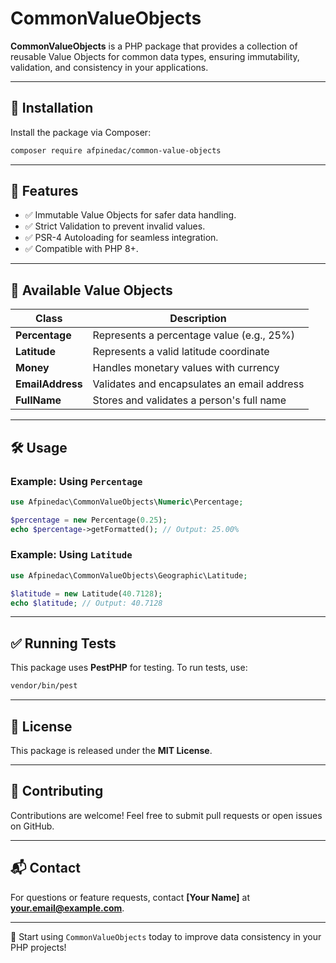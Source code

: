 # CommonValueObjects

**CommonValueObjects** is a PHP package that provides a collection of reusable Value Objects for common data types, ensuring immutability, validation, and consistency in your applications.

---

## 📌 Installation

Install the package via Composer:

```bash
composer require afpinedac/common-value-objects
```

---

## 🚀 Features

- ✅ Immutable Value Objects for safer data handling.
- ✅ Strict Validation to prevent invalid values.
- ✅ PSR-4 Autoloading for seamless integration.
- ✅ Compatible with PHP 8+.

---

## 📂 Available Value Objects

| **Class**       | **Description**                              |
|------------------|----------------------------------------------|
| **Percentage**   | Represents a percentage value (e.g., 25%)   |
| **Latitude**     | Represents a valid latitude coordinate       |
| **Money**        | Handles monetary values with currency        |
| **EmailAddress** | Validates and encapsulates an email address  |
| **FullName**     | Stores and validates a person's full name    |

---

## 🛠 Usage

### Example: Using `Percentage`

```php
use Afpinedac\CommonValueObjects\Numeric\Percentage;

$percentage = new Percentage(0.25);
echo $percentage->getFormatted(); // Output: 25.00%
```

### Example: Using `Latitude`

```php
use Afpinedac\CommonValueObjects\Geographic\Latitude;

$latitude = new Latitude(40.7128);
echo $latitude; // Output: 40.7128
```

---

## ✅ Running Tests

This package uses **PestPHP** for testing. To run tests, use:

```bash
vendor/bin/pest
```

---

## 📜 License

This package is released under the **MIT License**.

---

## 🤝 Contributing

Contributions are welcome! Feel free to submit pull requests or open issues on GitHub.

---

## 📬 Contact

For questions or feature requests, contact **[Your Name]** at **your.email@example.com**.

---

🚀 Start using `CommonValueObjects` today to improve data consistency in your PHP projects!